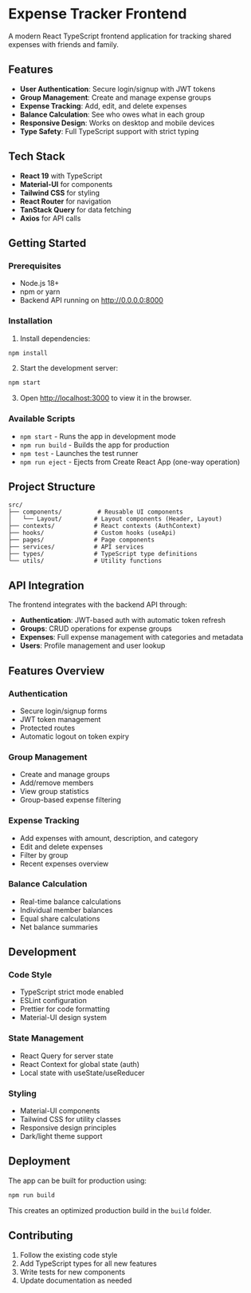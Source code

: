 # Expense Tracker Frontend

A modern React TypeScript frontend application for tracking shared expenses with friends and family.

## Features

- **User Authentication**: Secure login/signup with JWT tokens
- **Group Management**: Create and manage expense groups
- **Expense Tracking**: Add, edit, and delete expenses
- **Balance Calculation**: See who owes what in each group
- **Responsive Design**: Works on desktop and mobile devices
- **Type Safety**: Full TypeScript support with strict typing

## Tech Stack

- **React 19** with TypeScript
- **Material-UI** for components
- **Tailwind CSS** for styling
- **React Router** for navigation
- **TanStack Query** for data fetching
- **Axios** for API calls

## Getting Started

### Prerequisites

- Node.js 18+ 
- npm or yarn
- Backend API running on http://0.0.0.0:8000

### Installation

1. Install dependencies:
```bash
npm install
```

2. Start the development server:
```bash
npm start
```

3. Open [http://localhost:3000](http://localhost:3000) to view it in the browser.

### Available Scripts

- `npm start` - Runs the app in development mode
- `npm run build` - Builds the app for production
- `npm test` - Launches the test runner
- `npm run eject` - Ejects from Create React App (one-way operation)

## Project Structure

```
src/
├── components/          # Reusable UI components
│   └── Layout/         # Layout components (Header, Layout)
├── contexts/           # React contexts (AuthContext)
├── hooks/              # Custom hooks (useApi)
├── pages/              # Page components
├── services/           # API services
├── types/              # TypeScript type definitions
└── utils/              # Utility functions
```

## API Integration

The frontend integrates with the backend API through:

- **Authentication**: JWT-based auth with automatic token refresh
- **Groups**: CRUD operations for expense groups
- **Expenses**: Full expense management with categories and metadata
- **Users**: Profile management and user lookup

## Features Overview

### Authentication
- Secure login/signup forms
- JWT token management
- Protected routes
- Automatic logout on token expiry

### Group Management
- Create and manage groups
- Add/remove members
- View group statistics
- Group-based expense filtering

### Expense Tracking
- Add expenses with amount, description, and category
- Edit and delete expenses
- Filter by group
- Recent expenses overview

### Balance Calculation
- Real-time balance calculations
- Individual member balances
- Equal share calculations
- Net balance summaries

## Development

### Code Style
- TypeScript strict mode enabled
- ESLint configuration
- Prettier for code formatting
- Material-UI design system

### State Management
- React Query for server state
- React Context for global state (auth)
- Local state with useState/useReducer

### Styling
- Material-UI components
- Tailwind CSS for utility classes
- Responsive design principles
- Dark/light theme support

## Deployment

The app can be built for production using:

```bash
npm run build
```

This creates an optimized production build in the `build` folder.

## Contributing

1. Follow the existing code style
2. Add TypeScript types for all new features
3. Write tests for new components
4. Update documentation as needed
